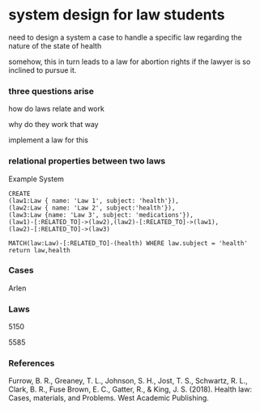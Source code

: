 # system design for law students

need to design a system a case to handle a specific law regarding the nature of the state of health

somehow, this in turn leads to a law for abortion rights if the lawyer is so inclined to pursue it.

### three questions arise

how do laws relate and work

why do they work that way

implement a law for this

### relational properties between two laws

Example System

```cypher
CREATE
(law1:Law { name: 'Law 1', subject: 'health'}),
(law2:Law { name: 'Law 2', subject:'health'}),
(law3:Law {name: 'Law 3', subject: 'medications'}),
(law1)-[:RELATED_TO]->(law2),(law2)-[:RELATED_TO]->(law1),
(law2)-[:RELATED_TO]->(law3)
```

```cypher
MATCH(law:Law)-[:RELATED_TO]-(health) WHERE law.subject = 'health' return law,health
```

### Cases

Arlen

### Laws

5150

5585

### References

Furrow, B. R., Greaney, T. L., Johnson, S. H., Jost, T. S., Schwartz, R. L., Clark, B. R., Fuse Brown, E. C., Gatter, R., & King, J. S. (2018). Health law: Cases, materials, and Problems. West Academic Publishing. 
